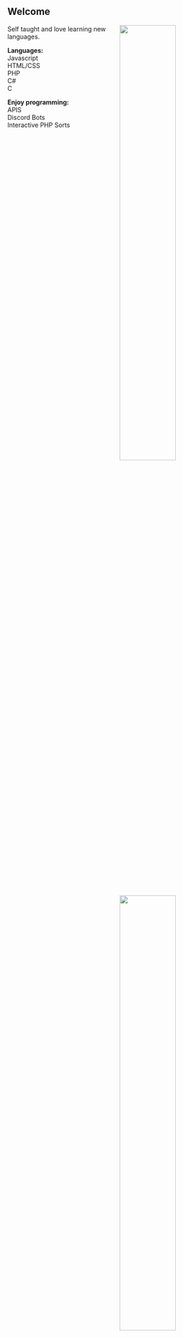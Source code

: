 ## Welcome

<img width="50%" align="right" src="https://github-readme-stats.vercel.app/api?username=OneAndonlyFinbar&theme=dark">
<img width="50%" align="right" src="https://github-readme-stats.vercel.app/api/top-langs/?username=OneAndonlyFinbar&theme=dark&layout=compact">

Self taught and love learning new languages.

**Languages:** <br>
Javascript <br>
HTML/CSS <br>
PHP <br>
C# <br>
C <br>

**Enjoy programming:** <br>
APIS <br>
Discord Bots <br>
Interactive PHP Sorts
